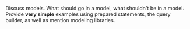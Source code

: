 Discuss models.  What should go in a model, what shouldn't be in a model.  Provide **very simple** examples using prepared statements, the query builder, as well as mention modeling libraries.